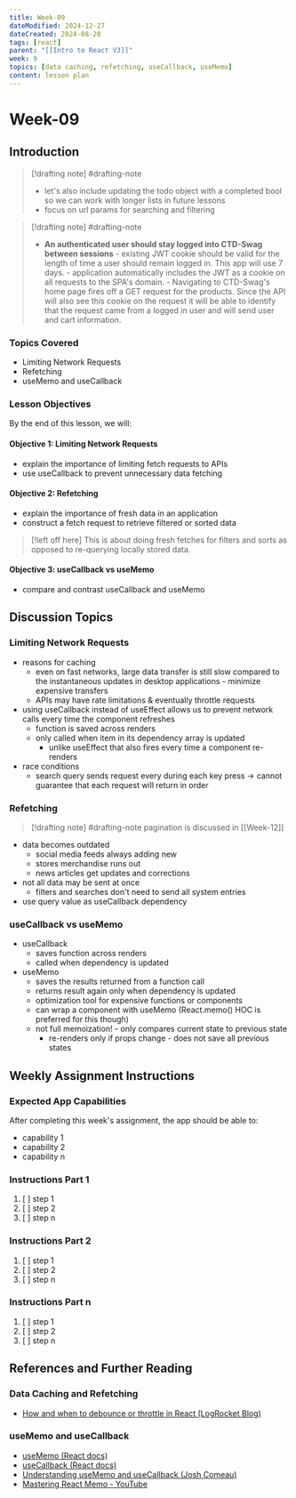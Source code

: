 ```yaml
---
title: Week-09
dateModified: 2024-12-27
dateCreated: 2024-08-20
tags: [react]
parent: "[[Intro to React V3]]"
week: 9
topics: [data caching, refetching, useCallback, useMemo]
content: lesson plan
---
```


# Week-09

## Introduction

> [!drafting note] #drafting-note
> - let's also include updating the todo object with a completed bool so we can work with longer lists in future lessons
> - focus on url params for searching and filtering

> [!drafting note] #drafting-note
> - **An authenticated user should stay logged into CTD-Swag between sessions**
	- existing JWT cookie should be valid for the length of time a user should remain logged in. This app will use 7 days.
	- application automatically includes the JWT as a cookie on all requests to the SPA's domain.
		- Navigating to CTD-Swag's home page fires off a GET request for the products. Since the API will also see this cookie on the request it will be able to identify that the request came from a logged in user and will send user and cart information.

### Topics Covered

- Limiting Network Requests
- Refetching
- useMemo and useCallback

### Lesson Objectives

By the end of this lesson, we will:

#### Objective 1: Limiting Network Requests

- explain the importance of limiting fetch requests to APIs
- use useCallback to prevent unnecessary data fetching

#### Objective 2: Refetching

- explain the importance of fresh data in an application
- construct a fetch request to retrieve filtered or sorted data

> [!left off here]
> This is about doing fresh fetches for filters and sorts as opposed to re-querying locally stored data.

#### Objective 3: useCallback vs useMemo

- compare and contrast useCallback and useMemo

## Discussion Topics

### Limiting Network Requests

- reasons for caching
	- even on fast networks, large data transfer is still slow compared to the instantaneous updates in desktop applications - minimize expensive transfers
	- APIs may have rate limitations & eventually throttle requests
- using useCallback instead of useEffect allows us to prevent network calls every time the component refreshes
	- function is saved across renders
	- only called when item in its dependency array is updated
		- unlike useEffect that also fires every time a component re-renders
- race conditions
	- search query sends request every during each key press -> cannot guarantee that each request will return in order

### Refetching

> [!drafting note] #drafting-note
> pagination is discussed in [[Week-12]]

- data becomes outdated
	- social media feeds always adding new
	- stores merchandise runs out
	- news articles get updates and corrections
- not all data may be sent at once
	- filters and searches don't need to send all system entries
- use query value as useCallback dependency

### useCallback vs useMemo

- useCallback
	- saves function across renders
	- called when dependency is updated
- useMemo
	- saves the results returned from a function call
	- returns result again only when dependency is updated
	- optimization tool for expensive functions or components
	- can wrap a component with useMemo (React.memo() HOC is preferred for this though)
	- not full memoization! - only compares current state to previous state
		- re-renders only if props change - does not save all previous states

## Weekly Assignment Instructions

### Expected App Capabilities

After completing this week's assignment, the app should be able to:

- capability 1
- capability 2
- capability n

### Instructions Part 1

 1. [ ] step 1
 2. [ ] step 2
 3. [ ] step n

### Instructions Part 2

 1. [ ] step 1
 2. [ ] step 2
 3. [ ] step n

### Instructions Part n

 1. [ ] step 1
 2. [ ] step 2
 3. [ ] step n

## References and Further Reading

### Data Caching and Refetching

- [How and when to debounce or throttle in React (LogRocket Blog)](https://blog.logrocket.com/how-and-when-to-debounce-or-throttle-in-react/)

### useMemo and useCallback

- [useMemo (React docs)](https://react.dev/reference/react/useMemo#usememo)
- [useCallback (React docs)](https://react.dev/reference/react/useCallback)
- [Understanding useMemo and useCallback (Josh Comeau)](https://www.joshwcomeau.com/react/usememo-and-usecallback/)
- [Mastering React Memo - YouTube](https://www.youtube.com/watch?v=DEPwA3mv_R8&t=1423s)
